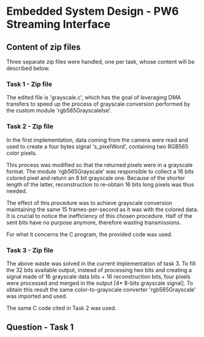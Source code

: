 # Embedded System Design - PW6 Streaming Interface

## Content of zip files
Three separate zip files were handled, one per task, whose content will be described below.

### Task 1 - Zip file
 The edited file is 'grayscale.c', which has the goal of leveraging DMA transfers to speed up the process of grayscale conversion performed by the custom module 'rgb565GrayscaleIse'. 

### Task 2 - Zip file 
In the first implementation, data coming from the camera were read and used to create a four bytes signal 's_pixelWord', containing two RGB565 color pixels.

This process was modified so that the returned pixels were in a grayscale format. The module 'rgb565Grayscale' was responsible to collect a 16 bits colored pixel and return an 8 bit grayscale one.
Because of the shorter length of the latter, reconstruction to re-obtain 16 bits long pixels was thus needed.

The effect of this procedure was to achieve grayscale conversion maintaining the same 15 frames-per-second as it was with the colored data. It is crucial to notice the inefficiency of this chosen procedure. Half of the sent bits have no purpose anymore, therefore wasting transmissions.

For what it concerns the C program, the provided code was used.

### Task 3 - Zip file
The above waste was solved in the current implementation of task 3. To fill the 32 bits available output, instead of processing two bits and creating a signal made of 16 grayscale data bits + 16 reconstruction bits, four pixels were processed and merged in the output [4* 8-bits grayscale signal].
To obtain this result the same color-to-grayscale converter 'rgb565Grayscale' was imported and used.

The same C code cited in Task 2 was used.

## Question - Task 1

